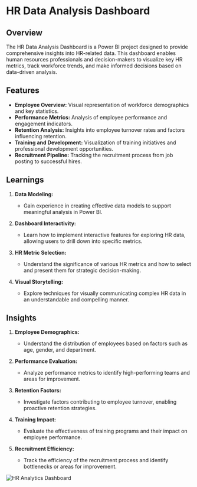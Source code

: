 # HR Data Analysis Dashboard

## Overview

The HR Data Analysis Dashboard is a Power BI project designed to provide comprehensive insights into HR-related data. This dashboard enables human resources professionals and decision-makers to visualize key HR metrics, track workforce trends, and make informed decisions based on data-driven analysis.

## Features

- **Employee Overview:** Visual representation of workforce demographics and key statistics.
- **Performance Metrics:** Analysis of employee performance and engagement indicators.
- **Retention Analysis:** Insights into employee turnover rates and factors influencing retention.
- **Training and Development:** Visualization of training initiatives and professional development opportunities.
- **Recruitment Pipeline:** Tracking the recruitment process from job posting to successful hires.

## Learnings

1. **Data Modeling:**
   - Gain experience in creating effective data models to support meaningful analysis in Power BI.

2. **Dashboard Interactivity:**
   - Learn how to implement interactive features for exploring HR data, allowing users to drill down into specific metrics.

3. **HR Metric Selection:**
   - Understand the significance of various HR metrics and how to select and present them for strategic decision-making.

4. **Visual Storytelling:**
   - Explore techniques for visually communicating complex HR data in an understandable and compelling manner.

## Insights

1. **Employee Demographics:**
   - Understand the distribution of employees based on factors such as age, gender, and department.

2. **Performance Evaluation:**
   - Analyze performance metrics to identify high-performing teams and areas for improvement.

3. **Retention Factors:**
   - Investigate factors contributing to employee turnover, enabling proactive retention strategies.

4. **Training Impact:**
   - Evaluate the effectiveness of training programs and their impact on employee performance.

5. **Recruitment Efficiency:**
   - Track the efficiency of the recruitment process and identify bottlenecks or areas for improvement.

![HR Analytics Dashboard](https://github.com/RaveenaSoyal/HR-Analysis-Dashboard/assets/162892512/36e1e9d4-c7f3-4716-9e54-5d569ac396a2)
